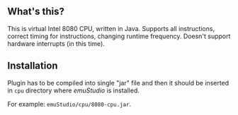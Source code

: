 What's this?
------------

This is virtual Intel 8080 CPU, written in Java.
Supports all instructions, correct timing for instructions,
changing runtime frequency.
Doesn't support hardware interrupts (in this time). 

Installation
------------

Plugin has to be compiled into single "jar" file and then it should be
inserted in `cpu` directory where *emuStudio* is installed.

For example: `emuStudio/cpu/8080-cpu.jar`.



